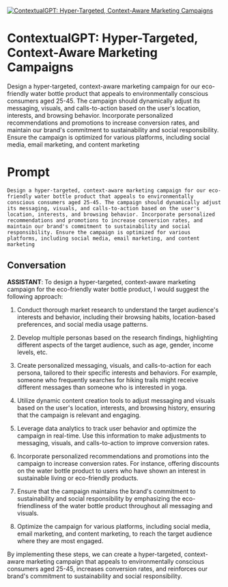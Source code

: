 
[![ContextualGPT: Hyper-Targeted, Context-Aware Marketing Campaigns](https://flow-prompt-covers.s3.us-west-1.amazonaws.com/icon/vintage/vint_9.png)]()
# ContextualGPT: Hyper-Targeted, Context-Aware Marketing Campaigns 
Design a hyper-targeted, context-aware marketing campaign for our eco-friendly water bottle product that appeals to environmentally conscious consumers aged 25-45. The campaign should dynamically adjust its messaging, visuals, and calls-to-action based on the user's location, interests, and browsing behavior. Incorporate personalized recommendations and promotions to increase conversion rates, and maintain our brand's commitment to sustainability and social responsibility. Ensure the campaign is optimized for various platforms, including social media, email marketing, and content marketing

# Prompt

```
Design a hyper-targeted, context-aware marketing campaign for our eco-friendly water bottle product that appeals to environmentally conscious consumers aged 25-45. The campaign should dynamically adjust its messaging, visuals, and calls-to-action based on the user's location, interests, and browsing behavior. Incorporate personalized recommendations and promotions to increase conversion rates, and maintain our brand's commitment to sustainability and social responsibility. Ensure the campaign is optimized for various platforms, including social media, email marketing, and content marketing
```

## Conversation

**ASSISTANT**: To design a hyper-targeted, context-aware marketing campaign for the eco-friendly water bottle product, I would suggest the following approach:



1. Conduct thorough market research to understand the target audience's interests and behavior, including their browsing habits, location-based preferences, and social media usage patterns.



2. Develop multiple personas based on the research findings, highlighting different aspects of the target audience, such as age, gender, income levels, etc.



3. Create personalized messaging, visuals, and calls-to-action for each persona, tailored to their specific interests and behaviors. For example, someone who frequently searches for hiking trails might receive different messages than someone who is interested in yoga.



4. Utilize dynamic content creation tools to adjust messaging and visuals based on the user's location, interests, and browsing history, ensuring that the campaign is relevant and engaging.



5. Leverage data analytics to track user behavior and optimize the campaign in real-time. Use this information to make adjustments to messaging, visuals, and calls-to-action to improve conversion rates.



6. Incorporate personalized recommendations and promotions into the campaign to increase conversion rates. For instance, offering discounts on the water bottle product to users who have shown an interest in sustainable living or eco-friendly products.



7. Ensure that the campaign maintains the brand's commitment to sustainability and social responsibility by emphasizing the eco-friendliness of the water bottle product throughout all messaging and visuals.



8. Optimize the campaign for various platforms, including social media, email marketing, and content marketing, to reach the target audience where they are most engaged.



By implementing these steps, we can create a hyper-targeted, context-aware marketing campaign that appeals to environmentally conscious consumers aged 25-45, increases conversion rates, and reinforces our brand's commitment to sustainability and social responsibility.


